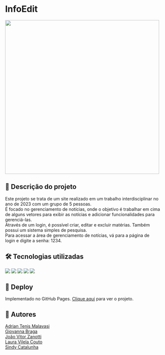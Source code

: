 # InfoEdit
<div style="display: inline_block">
  <img src="https://i.ibb.co/fM254dj/infoedit.png" width="500px">
</div>

## 📝 Descrição do projeto
Este projeto se trata de um site realizado em um trabalho interdisciplinar no ano de 2023 com um grupo de 5 pessoas.<br>
É focado no gerenciamento de notícias, onde o objetivo é trabalhar em cima de alguns vetores para exibir as notícias e adicionar funcionalidades para gerenciá-las.<br>
Através de um login, é possível criar, editar e excluir matérias. Também possui um sistema simples de pesquisa.<br>
Para acessar a área de gerenciamento de notícias, vá para a página de login e digite a senha: 1234.

## 🛠 Tecnologias utilizadas
<div>
  <img src="https://img.shields.io/badge/HTML5-E34F26?style=for-the-badge&logo=html5&logoColor=white">
  <img src="https://img.shields.io/badge/CSS3-1572B6?style=for-the-badge&logo=css3&logoColor=white">
  <img src="https://img.shields.io/badge/JavaScript-F7DF1E?style=for-the-badge&logo=javascript&logoColor=black">
  <img src="https://img.shields.io/badge/Trello-0052CC?style=for-the-badge&logo=trello&logoColor=white">
  <img src="https://img.shields.io/badge/GIT-E44C30?style=for-the-badge&logo=git&logoColor=white">
</div>

## 🚀 Deploy
Implementado no GitHub Pages. <a href= "https://joaozanotti.github.io/InfoEdit/htmls/" target="_blank"> Clique aqui</a> para ver o projeto.

## 🚧 Autores
<a href="https://github.com/AdrianTMalavasi">Adrian Tenis Malavasi</a><br>
<a href="https://github.com/Giovanna-br">Giovanna Braga</a><br>
<a href="https://github.com/joaozanotti">João Vitor Zanotti</a><br>
<a href="https://github.com/LauraVill">Laura Vilela Couto</a><br>
<a href="https://github.com/Sindy-Catalunha">Sindy Catalunha</a><br>
